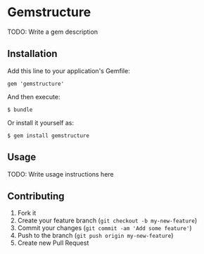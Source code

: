# Gemstructure

TODO: Write a gem description

## Installation

Add this line to your application's Gemfile:

    gem 'gemstructure'

And then execute:

    $ bundle

Or install it yourself as:

    $ gem install gemstructure

## Usage

TODO: Write usage instructions here

## Contributing

1. Fork it
2. Create your feature branch (`git checkout -b my-new-feature`)
3. Commit your changes (`git commit -am 'Add some feature'`)
4. Push to the branch (`git push origin my-new-feature`)
5. Create new Pull Request
